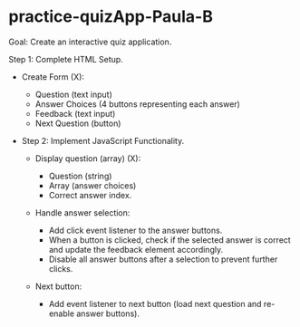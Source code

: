 # practice-quizApp-Paula-B

Goal: Create an interactive quiz application.

Step 1: Complete HTML Setup.

- Create Form (X):

  - Question (text input)
  - Answer Choices (4 buttons representing each answer)
  - Feedback (text input)
  - Next Question (button)

- Step 2: Implement JavaScript Functionality.

  - Display question (array) (X):

    - Question (string)
    - Array (answer choices)
    - Correct answer index.

  - Handle answer selection:

    - Add click event listener to the answer buttons.
    - When a button is clicked, check if the selected answer is correct and update the feedback element accordingly.
    - Disable all answer buttons after a selection to prevent further clicks.

  - Next button:

    - Add event listener to next button (load next question and re-enable answer buttons).
